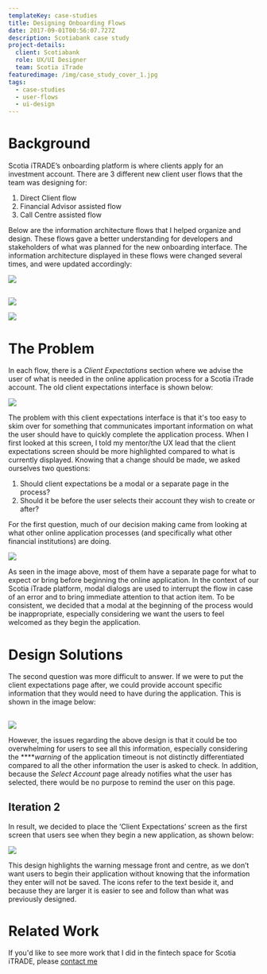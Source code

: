 ```yaml
---
templateKey: case-studies
title: Designing Onboarding Flows
date: 2017-09-01T00:56:07.727Z
description: Scotiabank case study
project-details:
  client: Scotiabank
  role: UX/UI Designer
  team: Scotia iTrade
featuredimage: /img/case_study_cover_1.jpg
tags:
  - case-studies
  - user-flows
  - ui-design
---
```



# Background

Scotia iTRADE’s onboarding platform is where clients apply for an investment account. There are 3 different new client user flows that the team was designing for: 

1. Direct Client flow
2. Financial Advisor assisted flow
3. Call Centre assisted flow

Below are the information architecture flows that I helped organize and design. These flows gave a better understanding for developers and stakeholders of what was planned for the new onboarding interface. The information architecture displayed in these flows were changed several times, and were updated accordingly:

![](/img/direct_client_image.png)

## 

![](/img/fa_image.png)

![](/img/call_center_image.png)

# The Problem

In each flow, there is a _Client Expectations_ section where we advise the user of what is needed in the online application process for a Scotia iTrade account. The old client expectations interface is shown below:

![](/img/old_client_expectations.png)

The problem with this client expectations interface is that it's too easy to skim over for something that communicates important information on what the user should have to quickly complete the application process. When I first looked at this screen, I told my mentor/the UX lead that the client expectations screen should be more highlighted compared to what is currently displayed. Knowing that a change should be made, we asked ourselves two questions:

1. Should client expectations be a modal or a separate page in the process?
2. Should it be before the user selects their account they wish to create or after?

For the first question, much of our decision making came from looking at what other online application processes (and specifically what other financial institutions) are doing. 

![](/img/td_client_expectations.png)

As seen in the image above, most of them have a separate page for what to expect or bring before beginning the online application. In the context of our Scotia iTrade platform, modal dialogs are used to interrupt the flow in case of an error and to bring immediate attention to that action item. To be consistent, we decided that a modal at the beginning of the process would be inappropriate, especially considering we want the users to feel welcomed as they begin the application.

# Design Solutions

The second question was more difficult to answer. If we were to put the client expectations page after, we could provide account specific information that they would need to have during the application. This is shown in the image below:

## 

![](/img/design_1.png)

However, the issues regarding the above design is that it could be too overwhelming for users to see all this information, especially considering the ****_warning_ of the application timeout is not distinctly differentiated compared to all the other information the user is asked to check. In addition, because the _Select Account_ page already notifies what the user has selected, there would be no purpose to remind the user on this page. 

## Iteration 2

In result, we decided to place the ‘Client Expectations’ screen as the first screen that users see when they begin a new application, as shown below:

![](/img/design_2.png)

This design highlights the warning message front and centre, as we don’t want users to begin their application without knowing that the information they enter will not be saved. The icons refer to the text beside it, and because they are larger it is easier to see and follow than what was previously designed.



# Related Work

If you'd like to see more work that I did in the fintech space for Scotia iTRADE, please [contact me ](diwya.desilva@gmail.com)

## 

#
